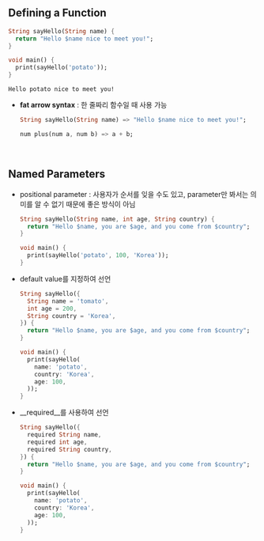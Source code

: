 ## Defining a Function
```dart
String sayHello(String name) {
  return "Hello $name nice to meet you!";
}

void main() {
  print(sayHello('potato'));
}
```
```
Hello potato nice to meet you!
```

- __fat arrow syntax__ : 한 줄짜리 함수일 때 사용 가능
  ```dart
  String sayHello(String name) => "Hello $name nice to meet you!";
  
  num plus(num a, num b) => a + b;
  ```
</br>

## Named Parameters
- positional parameter : 사용자가 순서를 잊을 수도 있고, parameter만 봐서는 의미를 알 수 없기 때문에 좋은 방식이 아님
  ```dart
  String sayHello(String name, int age, String country) {
    return "Hello $name, you are $age, and you come from $country";
  }
  
  void main() {
    print(sayHello('potato', 100, 'Korea'));
  }
  ```
- default value를 지정하여 선언
  ```dart
  String sayHello({
    String name = 'tomato',
    int age = 200,
    String country = 'Korea',
  }) {
    return "Hello $name, you are $age, and you come from $country";
  }
  
  void main() {
    print(sayHello(
      name: 'potato',
      country: 'Korea',
      age: 100,
    ));
  }
  ```
- __required__를 사용하여 선언
  ```dart
  String sayHello({
    required String name,
    required int age,
    required String country,
  }) {
    return "Hello $name, you are $age, and you come from $country";
  }
  
  void main() {
    print(sayHello(
      name: 'potato',
      country: 'Korea',
      age: 100,
    ));
  }
  ```
